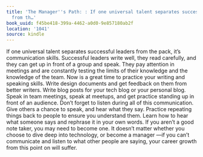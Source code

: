 ```yaml
---
title: 'The Manager''s Path: : If one universal talent separates successful leaders
  from th…'
book_uuid: f45be418-399a-4462-a0d0-9e857180ab2f
location: '1041'
source: kindle
---
```


If one universal talent separates successful leaders from the pack, it’s communication skills. Successful leaders write well, they read carefully, and they can get up in front of a group and speak. They pay attention in meetings and are constantly testing the limits of their knowledge and the knowledge of the team. Now is a great time to practice your writing and speaking skills. Write design documents and get feedback on them from better writers. Write blog posts for your tech blog or your personal blog. Speak in team meetings, speak at meetups, and get practice standing up in front of an audience. Don’t forget to listen during all of this communication. Give others a chance to speak, and hear what they say. Practice repeating things back to people to ensure you understand them. Learn how to hear what someone says and rephrase it in your own words. If you aren’t a good note taker, you may need to become one. It doesn’t matter whether you choose to dive deep into technology, or become a manager —if you can’t communicate and listen to what other people are saying, your career growth from this point on will suffer.